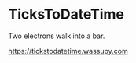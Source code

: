 TicksToDateTime
===============

Two electrons walk into a bar. 

https://tickstodatetime.wassupy.com
